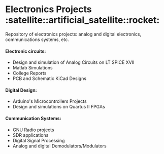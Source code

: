 <h1> Electronics Projects :satellite::artificial_satellite::rocket: </h1>

<p>  Repository of electronics projects: analog and digital electronics, communications systems, etc.</p> 

<h4> Electronic circuits:</h4>

<ul>
    <li> Design and simulation of Analog Circuits on LT SPICE XVII </li>
     <li> Matlab Simulations </li>
       <li>  College Reports </li>
        <li> PCB and Schematic KiCad Designs </li>
</ul>  

<h4>Digital Design:</h4>

<ul>
    <li> Arduino's Microcontrollers Projects </li>
     <li> Design and simulations on Quartus II FPGAs </li>
</ul>  

<h4>Communication Systems:</h4>

<ul>
    <li> GNU Radio projects </li>
     <li> SDR applications </li>
     <li> Digital Signal Processing </li>
     <li> Analog and digital Demodulators/Modulators </li>
</ul>  
